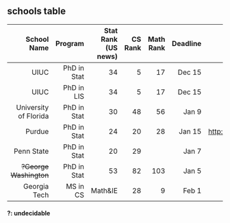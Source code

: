 ## schools table

| School Name | Program  | Stat Rank (US news)| CS Rank | Math Rank| Deadline | Website | fee | Addition Note |
| ----------:|----:|-------------:| -----:| ------:| ---:| ---:| ---:|---:|
| UIUC      | PhD in Stat | 34 | 5 | 17 | Dec 15 | http://www.stat.illinois.edu/students/phd.shtml| $90| |
| UIUC      | PhD in LIS | 34 | 5 | 17 | Dec 15 | https://ischool.illinois.edu/academics/degrees/phd| $90|research statement|
| University of Florida | PhD in Stat | 30 | 48 | 56 | Jan 9 | | | |
| Purdue | PhD in Stat | 24 | 20 | 28 | Jan 15 |http://www.stat.purdue.edu/academic_programs/graduate/how_to_apply.php#msphd| | |
| Penn State | PhD in Stat | 20 | 29 |  | Jan 7| http://stat.psu.edu/education/graduate-programs/apply-to-the-statistics-graduate-program-2| | |
| <s>?George Washington </s>| PhD in Stat | 53 | 82 | 103 | Jan 5| | | |
| Georgia Tech | MS in CS | Math&IE | 28 | 9 | Feb 1| http://www.cc.gatech.edu/future/masters/mscs| | |

#### ?: undecidable
